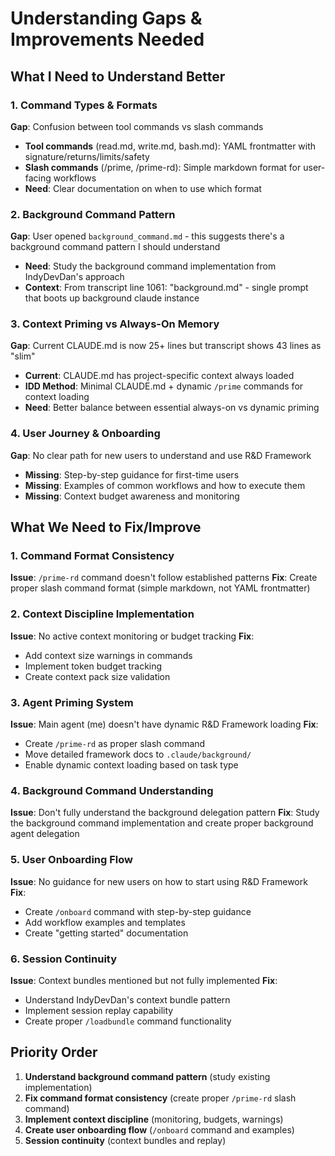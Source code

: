 # Understanding Gaps & Improvements Needed

## What I Need to Understand Better

### 1. Command Types & Formats
**Gap**: Confusion between tool commands vs slash commands
- **Tool commands** (read.md, write.md, bash.md): YAML frontmatter with signature/returns/limits/safety
- **Slash commands** (/prime, /prime-rd): Simple markdown format for user-facing workflows
- **Need**: Clear documentation on when to use which format

### 2. Background Command Pattern
**Gap**: User opened `background_command.md` - this suggests there's a background command pattern I should understand
- **Need**: Study the background command implementation from IndyDevDan's approach
- **Context**: From transcript line 1061: "background.md" - single prompt that boots up background claude instance

### 3. Context Priming vs Always-On Memory
**Gap**: Current CLAUDE.md is now 25+ lines but transcript shows 43 lines as "slim"
- **Current**: CLAUDE.md has project-specific context always loaded
- **IDD Method**: Minimal CLAUDE.md + dynamic `/prime` commands for context loading
- **Need**: Better balance between essential always-on vs dynamic priming

### 4. User Journey & Onboarding
**Gap**: No clear path for new users to understand and use R&D Framework
- **Missing**: Step-by-step guidance for first-time users
- **Missing**: Examples of common workflows and how to execute them
- **Missing**: Context budget awareness and monitoring

## What We Need to Fix/Improve

### 1. Command Format Consistency
**Issue**: `/prime-rd` command doesn't follow established patterns
**Fix**: Create proper slash command format (simple markdown, not YAML frontmatter)

### 2. Context Discipline Implementation
**Issue**: No active context monitoring or budget tracking
**Fix**: 
- Add context size warnings in commands
- Implement token budget tracking
- Create context pack size validation

### 3. Agent Priming System
**Issue**: Main agent (me) doesn't have dynamic R&D Framework loading
**Fix**:
- Create `/prime-rd` as proper slash command
- Move detailed framework docs to `.claude/background/`
- Enable dynamic context loading based on task type

### 4. Background Command Understanding
**Issue**: Don't fully understand the background delegation pattern
**Fix**: Study the background command implementation and create proper background agent delegation

### 5. User Onboarding Flow
**Issue**: No guidance for new users on how to start using R&D Framework
**Fix**:
- Create `/onboard` command with step-by-step guidance
- Add workflow examples and templates
- Create "getting started" documentation

### 6. Session Continuity
**Issue**: Context bundles mentioned but not fully implemented
**Fix**: 
- Understand IndyDevDan's context bundle pattern
- Implement session replay capability
- Create proper `/loadbundle` command functionality

## Priority Order
1. **Understand background command pattern** (study existing implementation)
2. **Fix command format consistency** (create proper `/prime-rd` slash command)
3. **Implement context discipline** (monitoring, budgets, warnings)
4. **Create user onboarding flow** (`/onboard` command and examples)
5. **Session continuity** (context bundles and replay)